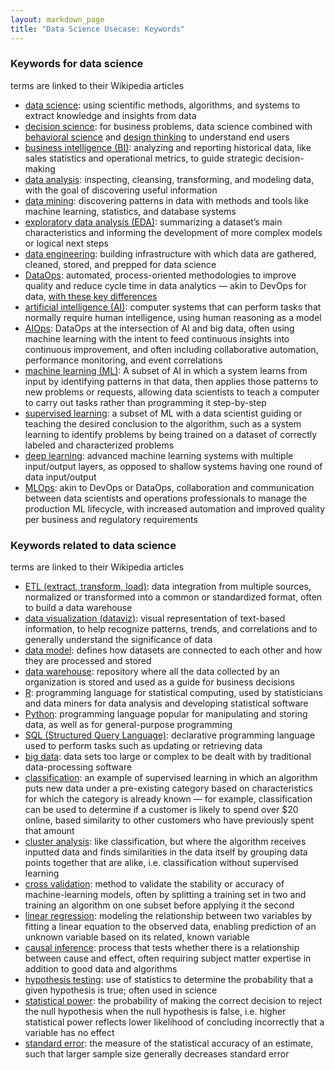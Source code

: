 ```yaml
---
layout: markdown_page
title: "Data Science Usecase: Keywords"
---
```



### Keywords for data science

terms are linked to their Wikipedia articles

- [data science](https://en.wikipedia.org/wiki/Data_science): using scientific methods, algorithms, and systems to extract knowledge and insights from data
- [decision science](https://en.wikipedia.org/wiki/Decision_science): for business problems, data science combined with [behavioral science](https://en.wikipedia.org/wiki/Behavioural_sciences) and [design thinking](https://en.wikipedia.org/wiki/Design_thinking) to understand end users
- [business intelligence (BI)](https://en.wikipedia.org/wiki/Business_intelligence): analyzing and reporting historical data, like sales statistics and operational metrics, to guide strategic decision-making
- [data analysis](https://en.wikipedia.org/wiki/Data_analysis): inspecting, cleansing, transforming, and modeling data, with the goal of discovering useful information
- [data mining](https://en.wikipedia.org/wiki/Data_mining): discovering patterns in data with methods and tools like machine learning, statistics, and database systems
- [exploratory data analysis (EDA)](https://en.wikipedia.org/wiki/Exploratory_data_analysis): summarizing a dataset’s main characteristics and informing the development of more complex models or logical next steps
- [data engineering](https://en.wikipedia.org/wiki/Data_engineering): building infrastructure with which data are gathered, cleaned, stored, and prepped for data science
- [DataOps](https://en.wikipedia.org/wiki/DataOps): automated, process-oriented methodologies to improve quality and reduce cycle time in data analytics — akin to DevOps for data, [with these key differences](https://medium.com/data-ops/dataops-is-not-just-devops-for-data-6e03083157b7)
- [artificial intelligence (AI)](https://en.wikipedia.org/wiki/Artificial_intelligence): computer systems that can perform tasks that normally require human intelligence, using human reasoning as a model
- [AIOps](https://en.wikipedia.org/wiki/AIOps): DataOps at the intersection of AI and big data, often using machine learning with the intent to feed continuous insights into continuous improvement, and often including collaborative automation, performance monitoring, and event correlations
- [machine learning (ML)](https://en.wikipedia.org/wiki/Machine_learning): A subset of AI in which a system learns from input by identifying patterns in that data, then applies those patterns to new problems or requests, allowing data scientists to teach a computer to carry out tasks rather than programming it step-by-step
- [supervised learning](https://en.wikipedia.org/wiki/Supervised_learning): a subset of ML with a data scientist guiding or teaching the desired conclusion to the algorithm, such as a system learning to identify problems by being trained on a dataset of correctly labeled and characterized problems
- [deep learning](https://en.wikipedia.org/wiki/Deep_learning): advanced machine learning systems with multiple input/output layers, as opposed to shallow systems having one round of data input/output
- [MLOps](https://en.wikipedia.org/wiki/MLOps): akin to DevOps or DataOps, collaboration and communication between data scientists and operations professionals to manage the production ML lifecycle, with increased automation and improved quality per business and regulatory requirements

### Keywords related to data science

terms are linked to their Wikipedia articles

- [ETL (extract, transform, load)](https://en.wikipedia.org/wiki/Extract,_transform,_load): data integration from multiple sources, normalized or transformed into a common or standardized format, often to build a data warehouse
- [data visualization (dataviz)](https://en.wikipedia.org/wiki/Data_visualization): visual representation of text-based information, to help recognize patterns, trends, and correlations and to generally understand the significance of data
- [data model](https://en.wikipedia.org/wiki/Data_model): defines how datasets are connected to each other and how they are processed and stored
- [data warehouse](https://en.wikipedia.org/wiki/Data_warehouse): repository where all the data collected by an organization is stored and used as a guide for business decisions
- [R](https://en.wikipedia.org/wiki/R_(programming_language)): programming language for statistical computing, used by statisticians and data miners for data analysis and developing statistical software
- [Python](https://en.wikipedia.org/wiki/Python_(programming_language)): programming language popular for manipulating and storing data, as well as for general-purpose programming
- [SQL (Structured Query Language)](https://en.wikipedia.org/wiki/SQL): declarative programming language used to perform tasks such as updating or retrieving data
- [big data](https://en.wikipedia.org/wiki/Big_data): data sets too large or complex to be dealt with by traditional data-processing software
- [classification](https://en.wikipedia.org/wiki/Statistical_classification): an example of supervised learning in which an algorithm puts new data under a pre-existing category based on characteristics for which the category is already known — for example, classification can be used to determine if a customer is likely to spend over $20 online, based similarity to other customers who have previously spent that amount
- [cluster analysis](https://en.wikipedia.org/wiki/Cluster_analysis): like classification, but where the algorithm receives inputted data and finds similarities in the data itself by grouping data points together that are alike, i.e. classification without supervised learning
- [cross validation](https://en.wikipedia.org/wiki/Cross-validation_(statistics)): method to validate the stability or accuracy of machine-learning models, often by splitting a training set in two and training an algorithm on one subset before applying it the second
- [linear regression](https://en.wikipedia.org/wiki/Linear_regression): modeling the relationship between two variables by fitting a linear equation to the observed data, enabling prediction of an unknown variable based on its related, known variable
- [causal inference](https://en.wikipedia.org/wiki/Causal_inference): process that tests whether there is a relationship between cause and effect, often requiring subject matter expertise in addition to good data and algorithms
- [hypothesis testing](https://en.wikipedia.org/wiki/Statistical_hypothesis_testing): use of statistics to determine the probability that a given hypothesis is true; often used in science
- [statistical power](https://en.wikipedia.org/wiki/Power_(statistics)): the probability of making the correct decision to reject the null hypothesis when the null hypothesis is false, i.e. higher statistical power reflects lower likelihood of concluding incorrectly that a variable has no effect
- [standard error](https://en.wikipedia.org/wiki/Standard_error): the measure of the statistical accuracy of an estimate, such that larger sample size generally decreases standard error
